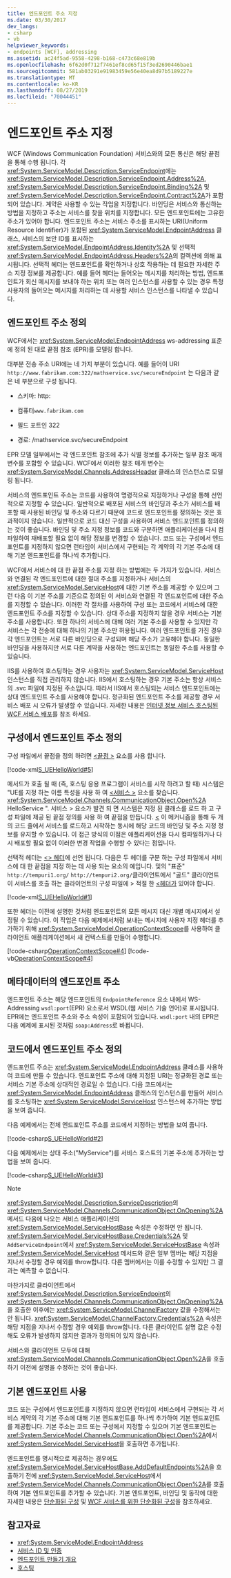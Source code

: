 ```yaml
---
title: 엔드포인트 주소 지정
ms.date: 03/30/2017
dev_langs:
- csharp
- vb
helpviewer_keywords:
- endpoints [WCF], addressing
ms.assetid: ac24f5ad-9558-4298-b168-c473c68e819b
ms.openlocfilehash: 6f62d0f712f7461ef8cd65f15f3ed2690446bae1
ms.sourcegitcommit: 581ab03291e91983459e56e40ea8d97b5189227e
ms.translationtype: MT
ms.contentlocale: ko-KR
ms.lasthandoff: 08/27/2019
ms.locfileid: "70044451"
---
```

# <a name="specifying-an-endpoint-address"></a>엔드포인트 주소 지정

WCF (Windows Communication Foundation) 서비스와의 모든 통신은 해당 끝점을 통해 수행 됩니다. 각 <xref:System.ServiceModel.Description.ServiceEndpoint>에는 <xref:System.ServiceModel.Description.ServiceEndpoint.Address%2A>, <xref:System.ServiceModel.Description.ServiceEndpoint.Binding%2A> 및 <xref:System.ServiceModel.Description.ServiceEndpoint.Contract%2A>가 포함되어 있습니다. 계약은 사용할 수 있는 작업을 지정합니다. 바인딩은 서비스와 통신하는 방법을 지정하고 주소는 서비스를 찾을 위치를 지정합니다. 모든 엔드포인트에는 고유한 주소가 있어야 합니다. 엔드포인트 주소는 서비스 주소를 표시하는 URI(Uniform Resource Identifier)가 포함된 <xref:System.ServiceModel.EndpointAddress> 클래스, 서비스의 보안 ID를 표시하는 <xref:System.ServiceModel.EndpointAddress.Identity%2A> 및 선택적 <xref:System.ServiceModel.EndpointAddress.Headers%2A>의 컬렉션에 의해 표시됩니다. 선택적 헤더는 엔드포인트를 확인하거나 상호 작용하는 데 필요한 자세한 주소 지정 정보를 제공합니다. 예를 들어 헤더는 들어오는 메시지를 처리하는 방법, 엔드포인트가 회신 메시지를 보내야 하는 위치 또는 여러 인스턴스를 사용할 수 있는 경우 특정 사용자의 들어오는 메시지를 처리하는 데 사용할 서비스 인스턴스를 나타낼 수 있습니다.

## <a name="definition-of-an-endpoint-address"></a>엔드포인트 주소 정의

WCF에서는 <xref:System.ServiceModel.EndpointAddress> ws-addressing 표준에 정의 된 대로 끝점 참조 (EPR)를 모델링 합니다.

대부분 전송 주소 URI에는 네 가지 부분이 있습니다. 예를 들어이 URI `http://www.fabrikam.com:322/mathservice.svc/secureEndpoint` 는 다음과 같은 네 부분으로 구성 됩니다.

- 스키마: http:

- 컴퓨터`www.fabrikam.com`

- 필드 포트인 322

- 경로: /mathservice.svc/secureEndpoint

EPR 모델 일부에서는 각 엔드포인트 참조에 추가 식별 정보를 추가하는 일부 참조 매개 변수를 포함할 수 있습니다. WCF에서 이러한 참조 매개 변수는 <xref:System.ServiceModel.Channels.AddressHeader> 클래스의 인스턴스로 모델링 됩니다.

서비스의 엔드포인트 주소는 코드를 사용하여 명령적으로 지정하거나 구성을 통해 선언적으로 지정할 수 있습니다. 일반적으로 배포된 서비스의 바인딩과 주소가 서비스를 배포할 때 사용된 바인딩 및 주소와 다르기 때문에 코드로 엔드포인트를 정의하는 것은 효과적이지 않습니다. 일반적으로 코드 대신 구성을 사용하여 서비스 엔드포인트를 정의하는 것이 좋습니다. 바인딩 및 주소 지정 정보를 코드와 구분하면 애플리케이션을 다시 컴파일하여 재배포할 필요 없이 해당 정보를 변경할 수 있습니다. 코드 또는 구성에서 엔드포인트를 지정하지 않으면 런타임이 서비스에서 구현되는 각 계약의 각 기본 주소에 대해 기본 엔드포인트를 하나씩 추가합니다.

WCF에서 서비스에 대 한 끝점 주소를 지정 하는 방법에는 두 가지가 있습니다. 서비스와 연결된 각 엔드포인트에 대한 절대 주소를 지정하거나 서비스의 <xref:System.ServiceModel.ServiceHost>에 대한 기본 주소를 제공할 수 있으며 그런 다음 이 기본 주소를 기준으로 정의된 이 서비스와 연결된 각 엔드포인트에 대한 주소를 지정할 수 있습니다. 이러한 각 절차를 사용하여 구성 또는 코드에서 서비스에 대한 엔드포인트 주소를 지정할 수 있습니다. 상대 주소를 지정하지 않을 경우 서비스는 기본 주소를 사용합니다. 또한 하나의 서비스에 대해 여러 기본 주소를 사용할 수 있지만 각 서비스는 각 전송에 대해 하나의 기본 주소만 허용됩니다. 여러 엔드포인트를 가진 경우 각 엔드포인트는 서로 다른 바인딩으로 구성되며 해당 주소가 고유해야 합니다. 동일한 바인딩을 사용하지만 서로 다른 계약을 사용하는 엔드포인트는 동일한 주소를 사용할 수 있습니다.

IIS를 사용하여 호스팅하는 경우 사용자는 <xref:System.ServiceModel.ServiceHost> 인스턴스를 직접 관리하지 않습니다. IIS에서 호스팅하는 경우 기본 주소는 항상 서비스의 .svc 파일에 지정된 주소입니다. 따라서 IIS에서 호스팅되는 서비스 엔드포인트에는 상대 엔드포인트 주소를 사용해야 합니다. 정규화된 엔드포인트 주소를 제공할 경우 서비스 배포 시 오류가 발생할 수 있습니다. 자세한 내용은 [인터넷 정보 서비스 호스팅된 WCF 서비스 배포](../../../docs/framework/wcf/feature-details/deploying-an-internet-information-services-hosted-wcf-service.md)를 참조 하세요.

## <a name="defining-endpoint-addresses-in-configuration"></a>구성에서 엔드포인트 주소 정의

구성 파일에서 끝점을 정의 하려면 [ \<끝점 >](../configure-apps/file-schema/wcf/endpoint-element.md) 요소를 사용 합니다.

[!code-xml[S_UEHelloWorld#5](../../../samples/snippets/common/VS_Snippets_CFX/s_uehelloworld/common/serviceapp2.config#5)]

메서드가 호출 될 때 (즉, 호스팅 응용 프로그램이 서비스를 시작 하려고 할 때) 시스템은 "UE를 지정 하는 이름 특성을 사용 하 여 [ \<서비스 >](../../../docs/framework/configure-apps/file-schema/wcf/service.md) 요소를 찾습니다. <xref:System.ServiceModel.Channels.CommunicationObject.Open%2A> HelloService ". 서비스 > 요소가 발견 되 면 시스템은 지정 된 클래스를 로드 하 고 구성 파일에 제공 된 끝점 정의를 사용 하 여 끝점을 만듭니다. [ \<](../../../docs/framework/configure-apps/file-schema/wcf/service.md) 이 메커니즘을 통해 두 개의 코드 줄에서 서비스를 로드하고 시작하는 동시에 해당 코드의 바인딩 및 주소 지정 정보를 유지할 수 있습니다. 이 접근 방식의 이점은 애플리케이션을 다시 컴파일하거나 다시 배포할 필요 없이 이러한 변경 작업을 수행할 수 있다는 점입니다.

선택적 헤더는 [ \<> 헤더](../../../docs/framework/configure-apps/file-schema/wcf/headers-element.md)에 선언 됩니다. 다음은 두 헤더를 구분 하는 구성 파일에서 서비스에 대 한 끝점을 지정 하는 데 사용 되는 요소의 예입니다. 및의 "표준" `http://tempuri1.org/` `http://tempuri2.org/`클라이언트에서 "골드" 클라이언트 이 서비스를 호출 하는 클라이언트의 구성 파일에 > 적절 한 [ \<헤더가](../../../docs/framework/configure-apps/file-schema/wcf/headers-element.md) 있어야 합니다.

[!code-xml[S_UEHelloWorld#1](../../../samples/snippets/common/VS_Snippets_CFX/s_uehelloworld/common/serviceapp.config#1)]

또한 헤더는 이전에 설명한 것처럼 엔드포인트의 모든 메시지 대신 개별 메시지에서 설정될 수 있습니다. 이 작업은 다음 예제에서처럼 보내는 메시지에 사용자 지정 헤더를 추가하기 위해 <xref:System.ServiceModel.OperationContextScope>를 사용하여 클라이언트 애플리케이션에서 새 컨텍스트를 만들어 수행합니다.

[!code-csharp[OperationContextScope#4](../../../samples/snippets/csharp/VS_Snippets_CFX/operationcontextscope/cs/client.cs#4)]
[!code-vb[OperationContextScope#4](../../../samples/snippets/visualbasic/VS_Snippets_CFX/operationcontextscope/vb/client.vb#4)]

## <a name="endpoint-address-in-metadata"></a>메타데이터의 엔드포인트 주소

엔드포인트 주소는 해당 엔드포인트의 `EndpointReference` 요소 내에서 WS-Addressing `wsdl:port`(EPR) 요소로서 WSDL(웹 서비스 기술 언어)로 표시됩니다. EPR에는 엔드포인트 주소와 주소 속성이 포함되어 있습니다. `wsdl:port` 내의 EPR은 다음 예제에 표시된 것처럼 `soap:Address`로 바뀝니다.

## <a name="defining-endpoint-addresses-in-code"></a>코드에서 엔드포인트 주소 정의

엔드포인트 주소는 <xref:System.ServiceModel.EndpointAddress> 클래스를 사용하여 코드에 만들 수 있습니다. 엔드포인트 주소에 대해 지정된 URI는 정규화된 경로 또는 서비스 기본 주소에 상대적인 경로일 수 있습니다. 다음 코드에서는 <xref:System.ServiceModel.EndpointAddress> 클래스의 인스턴스를 만들어 서비스를 호스팅하는 <xref:System.ServiceModel.ServiceHost> 인스턴스에 추가하는 방법을 보여 줍니다.

다음 예제에서는 전체 엔드포인트 주소를 코드에서 지정하는 방법을 보여 줍니다.

[!code-csharp[S_UEHelloWorld#2](../../../samples/snippets/csharp/VS_Snippets_CFX/s_uehelloworld/cs/snippet.cs#2)]

다음 예제에서는 상대 주소("MyService")를 서비스 호스트의 기본 주소에 추가하는 방법을 보여 줍니다.

[!code-csharp[S_UEHelloWorld#3](../../../samples/snippets/csharp/VS_Snippets_CFX/s_uehelloworld/cs/snippet.cs#3)]

> [!NOTE]
> <xref:System.ServiceModel.Description.ServiceDescription>의 <xref:System.ServiceModel.Channels.CommunicationObject.OnOpening%2A> 메서드 다음에 나오는 서비스 애플리케이션의 <xref:System.ServiceModel.ServiceHostBase> 속성은 수정하면 안 됩니다. <xref:System.ServiceModel.ServiceHostBase.Credentials%2A> 및 `AddServiceEndpoint`에서 <xref:System.ServiceModel.ServiceHostBase> 속성과 <xref:System.ServiceModel.ServiceHost> 메서드와 같은 일부 멤버는 해당 지점을 지나서 수정할 경우 예외를 throw합니다. 다른 멤버에서는 이를 수정할 수 있지만 그 결과는 예측할 수 없습니다.
>
> 마찬가지로 클라이언트에서 <xref:System.ServiceModel.Description.ServiceEndpoint>의 <xref:System.ServiceModel.Channels.CommunicationObject.OnOpening%2A>을 호출한 이후에는 <xref:System.ServiceModel.ChannelFactory> 값을 수정해서는 안 됩니다. <xref:System.ServiceModel.ChannelFactory.Credentials%2A> 속성은 해당 지점을 지나서 수정할 경우 예외를 throw합니다. 다른 클라이언트 설명 값은 수정해도 오류가 발생하지 않지만 결과가 정의되어 있지 않습니다.
>
> 서비스와 클라이언트 모두에 대해 <xref:System.ServiceModel.Channels.CommunicationObject.Open%2A>을 호출하기 이전에 설명을 수정하는 것이 좋습니다.

## <a name="using-default-endpoints"></a>기본 엔드포인트 사용

코드 또는 구성에서 엔드포인트를 지정하지 않으면 런타임이 서비스에서 구현되는 각 서비스 계약의 각 기본 주소에 대해 기본 엔드포인트를 하나씩 추가하여 기본 엔드포인트를 제공합니다. 기본 주소는 코드 또는 구성에서 지정할 수 있으며 기본 엔드포인트는 <xref:System.ServiceModel.Channels.CommunicationObject.Open%2A>에서 <xref:System.ServiceModel.ServiceHost>을 호출하면 추가됩니다.

엔드포인트를 명시적으로 제공하는 경우에도 <xref:System.ServiceModel.ServiceHostBase.AddDefaultEndpoints%2A>을 호출하기 전에 <xref:System.ServiceModel.ServiceHost>에서 <xref:System.ServiceModel.Channels.CommunicationObject.Open%2A>를 호출하여 기본 엔드포인트를 추가할 수 있습니다. 기본 엔드포인트, 바인딩 및 동작에 대한 자세한 내용은 [단순화된 구성](../../../docs/framework/wcf/simplified-configuration.md) 및 [WCF 서비스를 위한 단순화된 구성](../../../docs/framework/wcf/samples/simplified-configuration-for-wcf-services.md)을 참조하세요.

## <a name="see-also"></a>참고자료

- <xref:System.ServiceModel.EndpointAddress>
- [서비스 ID 및 인증](../../../docs/framework/wcf/feature-details/service-identity-and-authentication.md)
- [엔드포인트 만들기 개요](../../../docs/framework/wcf/endpoint-creation-overview.md)
- [호스팅](../../../docs/framework/wcf/feature-details/hosting.md)
